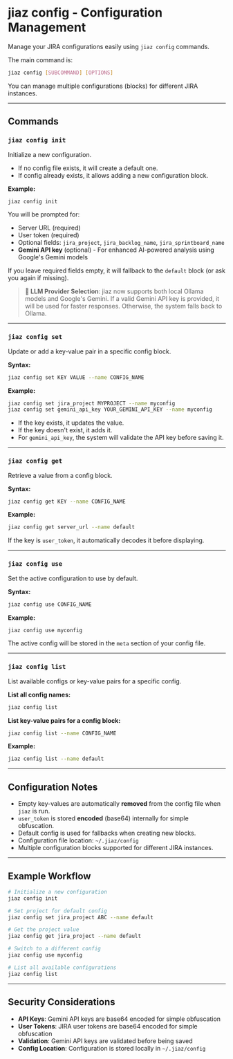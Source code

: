 # jiaz config - Configuration Management

Manage your JIRA configurations easily using `jiaz config` commands.

The main command is:

```bash
jiaz config [SUBCOMMAND] [OPTIONS]
```

You can manage multiple configurations (blocks) for different JIRA instances.

---

## Commands

### `jiaz config init`

Initialize a new configuration.

- If no config file exists, it will create a default one.
- If config already exists, it allows adding a new configuration block.

**Example:**

```bash
jiaz config init
```

You will be prompted for:

- Server URL (required)
- User token (required)
- Optional fields: `jira_project`, `jira_backlog_name`, `jira_sprintboard_name`
- **Gemini API key** (optional) - For enhanced AI-powered analysis using Google's Gemini models

If you leave required fields empty, it will fallback to the `default` block (or ask you again if missing).

> **🔗 LLM Provider Selection**: jiaz now supports both local Ollama models and Google's Gemini. If a valid Gemini API key is provided, it will be used for faster responses. Otherwise, the system falls back to Ollama.

---

### `jiaz config set`

Update or add a key-value pair in a specific config block.

**Syntax:**

```bash
jiaz config set KEY VALUE --name CONFIG_NAME
```

**Example:**

```bash
jiaz config set jira_project MYPROJECT --name myconfig
jiaz config set gemini_api_key YOUR_GEMINI_API_KEY --name myconfig
```

- If the key exists, it updates the value.
- If the key doesn't exist, it adds it.
- For `gemini_api_key`, the system will validate the API key before saving it.

---

### `jiaz config get`

Retrieve a value from a config block.

**Syntax:**

```bash
jiaz config get KEY --name CONFIG_NAME
```

**Example:**

```bash
jiaz config get server_url --name default
```

If the key is `user_token`, it automatically decodes it before displaying.

---

### `jiaz config use`

Set the active configuration to use by default.

**Syntax:**

```bash
jiaz config use CONFIG_NAME
```

**Example:**

```bash
jiaz config use myconfig
```

The active config will be stored in the `meta` section of your config file.

---

### `jiaz config list`

List available configs or key-value pairs for a specific config.

**List all config names:**

```bash
jiaz config list
```

**List key-value pairs for a config block:**

```bash
jiaz config list --name CONFIG_NAME
```

**Example:**

```bash
jiaz config list --name default
```

---

## Configuration Notes

- Empty key-values are automatically **removed** from the config file when `jiaz` is run.
- `user_token` is stored **encoded** (base64) internally for simple obfuscation.
- Default config is used for fallbacks when creating new blocks.
- Configuration file location: `~/.jiaz/config`
- Multiple configuration blocks supported for different JIRA instances.

---

## Example Workflow

```bash
# Initialize a new configuration
jiaz config init

# Set project for default config
jiaz config set jira_project ABC --name default

# Get the project value
jiaz config get jira_project --name default

# Switch to a different config
jiaz config use myconfig

# List all available configurations
jiaz config list
```

---

## Security Considerations

- **API Keys**: Gemini API keys are base64 encoded for simple obfuscation
- **User Tokens**: JIRA user tokens are base64 encoded for simple obfuscation
- **Validation**: Gemini API keys are validated before being saved
- **Config Location**: Configuration is stored locally in `~/.jiaz/config`
